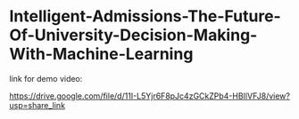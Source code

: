 # Intelligent-Admissions-The-Future-Of-University-Decision-Making-With-Machine-Learning

link for demo video:

https://drive.google.com/file/d/11I-L5Yjr6F8pJc4zGCkZPb4-HBIlVFJ8/view?usp=share_link
